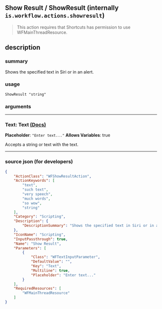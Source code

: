 
## Show Result / ShowResult (internally `is.workflow.actions.showresult`)

> This action requires that Shortcuts has permission to use WFMainThreadResource.


## description

### summary

Shows the specified text in Siri or in an alert.


### usage
```
ShowResult "string"
```

### arguments

---

### Text: Text [(Docs)](https://pfgithub.github.io/shortcutslang/gettingstarted#text-field)
**Placeholder**: `"Enter text..."`
**Allows Variables**: true



Accepts a string 
or text
with the text.

---

### source json (for developers)

```json
{
	"ActionClass": "WFShowResultAction",
	"ActionKeywords": [
		"text",
		"such text",
		"very speech",
		"much words",
		"so wow",
		"string"
	],
	"Category": "Scripting",
	"Description": {
		"DescriptionSummary": "Shows the specified text in Siri or in an alert."
	},
	"IconName": "Scripting",
	"InputPassthrough": true,
	"Name": "Show Result",
	"Parameters": [
		{
			"Class": "WFTextInputParameter",
			"DefaultValue": "",
			"Key": "Text",
			"Multiline": true,
			"Placeholder": "Enter text..."
		}
	],
	"RequiredResources": [
		"WFMainThreadResource"
	]
}
```
